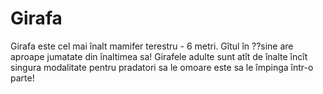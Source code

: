 # Girafa

Girafa este cel mai înalt mamifer terestru - 6 metri. Gîtul în ??sine are
aproape jumatate din înaltimea sa! Girafele adulte sunt atît de înalte încît
singura modalitate pentru pradatori sa le omoare este sa le împinga într-o
parte!
